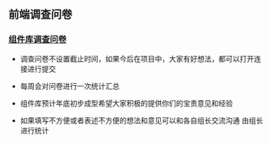 ## 前端调查问卷

### [组件库调查问卷](https://wj.qq.com/s/1699161/b994)

 + 调查问卷不设置截止时间，如果今后在项目中，大家有好想法，都可以打开连接进行提交
 
 + 每周会对问卷进行一次统计汇总 
 
 + 组件库预计年底初步成型希望大家积极的提供你们的宝贵意见和经验
 
 + 如果填写不方便或者表述不方便的想法和意见可以和各自组长交流沟通 由组长进行统计


